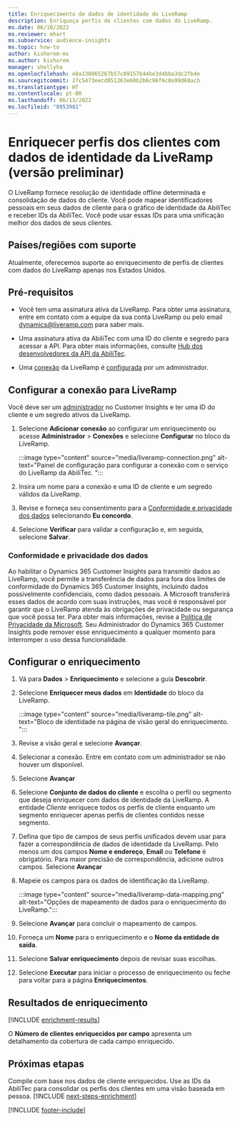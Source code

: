 ```yaml
---
title: Enriquecimento de dados de identidade do LiveRamp
description: Enriqueça perfis de clientes com dados do LiveRamp.
ms.date: 06/10/2022
ms.reviewer: mhart
ms.subservice: audience-insights
ms.topic: how-to
author: kishorem-ms
ms.author: kishorem
manager: shellyha
ms.openlocfilehash: e8a130865267b57c89157b44be3d4bba3dc2fb4e
ms.sourcegitcommit: 27c5473eecd851263e60b2b6c96f6c0a99d68acb
ms.translationtype: HT
ms.contentlocale: pt-BR
ms.lasthandoff: 06/13/2022
ms.locfileid: "8953981"
---
```

# <a name="enrich-customer-profiles-with-identity-data-from-liveramp-preview"></a>Enriquecer perfis dos clientes com dados de identidade da LiveRamp (versão preliminar)

O LiveRamp fornece resolução de identidade offline determinada e consolidação de dados do cliente. Você pode mapear identificadores pessoais em seus dados de cliente para o gráfico de identidade da AbiliTec e receber IDs da AbiliTec. Você pode usar essas IDs para uma unificação melhor dos dados de seus clientes.

## <a name="supported-countriesregions"></a>Países/regiões com suporte

Atualmente, oferecemos suporte ao enriquecimento de perfis de clientes com dados do LiveRamp apenas nos Estados Unidos.

## <a name="prerequisites"></a>Pré-requisitos

- Você tem uma assinatura ativa da LiveRamp. Para obter uma assinatura, entre em contato com a equipe da sua conta LiveRamp ou pelo email [dynamics@liveramp.com](mailto:dynamics@liveramp.com) para saber mais.

- Uma assinatura ativa da AbiliTec com uma ID do cliente e segredo para acessar a API. Para obter mais informações, consulte [Hub dos desenvolvedores da API da AbiliTec](https://developers.liveramp.com/abilitec-api/).

- Uma [conexão](connections.md) da LiveRamp é [configurada](#configure-the-connection-for-liveramp) por um administrador.

## <a name="configure-the-connection-for-liveramp"></a>Configurar a conexão para LiveRamp

Você deve ser um [administrador](permissions.md#admin) no Customer Insights e ter uma ID do cliente e um segredo ativos da LiveRamp.

1. Selecione **Adicionar conexão** ao configurar um enriquecimento ou acesse **Administrador** > **Conexões** e selecione **Configurar** no bloco da LiveRamp.

   :::image type="content" source="media/liveramp-connection.png" alt-text="Painel de configuração para configurar a conexão com o serviço do LiveRamp da AbiliTec. ":::

1. Insira um nome para a conexão e uma ID de cliente e um segredo válidos da LiveRamp.

1. Revise e forneça seu consentimento para a [Conformidade e privacidade dos dados](#data-privacy-and-compliance) selecionando **Eu concordo**.

1. Selecione **Verificar** para validar a configuração e, em seguida, selecione **Salvar**.

### <a name="data-privacy-and-compliance"></a>Conformidade e privacidade dos dados

Ao habilitar o Dynamics 365 Customer Insights para transmitir dados ao LiveRamp, você permite a transferência de dados para fora dos limites de conformidade do Dynamics 365 Customer Insights, incluindo dados possivelmente confidenciais, como dados pessoais. A Microsoft transferirá esses dados de acordo com suas instruções, mas você é responsável por garantir que o LiveRamp atenda às obrigações de privacidade ou segurança que você possa ter. Para obter mais informações, revise a [Política de Privacidade da Microsoft](https://go.microsoft.com/fwlink/?linkid=396732). Seu Administrador do Dynamics 365 Customer Insights pode remover esse enriquecimento a qualquer momento para interromper o uso dessa funcionalidade.

## <a name="configure-the-enrichment"></a>Configurar o enriquecimento

1. Vá para **Dados** > **Enriquecimento** e selecione a guia **Descobrir**.

1. Selecione **Enriquecer meus dados** em **Identidade** do bloco da LiveRamp.

   :::image type="content" source="media/liveramp-tile.png" alt-text="Bloco de identidade na página de visão geral do enriquecimento. ":::

1. Revise a visão geral e selecione **Avançar**.

1. Selecionar a conexão. Entre em contato com um administrador se não houver um disponível.

1. Selecione **Avançar**

1. Selecione **Conjunto de dados do cliente** e escolha o perfil ou segmento que deseja enriquecer com dados de identidade da LiveRamp. A entidade *Cliente* enriquece todos os perfis de cliente enquanto um segmento enriquecer apenas perfis de clientes contidos nesse segmento.

1. Defina que tipo de campos de seus perfis unificados devem usar para fazer a correspondência de dados de identidade da LiveRamp. Pelo menos um dos campos **Nome e endereço**, **Email** ou **Telefone** é obrigatório. Para maior precisão de correspondência, adicione outros campos. Selecione **Avançar**

1. Mapeie os campos para os dados de identificação da LiveRamp.

   :::image type="content" source="media/liveramp-data-mapping.png" alt-text="Opções de mapeamento de dados para o enriquecimento do LiveRamp.":::

1. Selecione **Avançar** para concluir o mapeamento de campos.

1. Forneça um **Nome** para o enriquecimento e o **Nome da entidade de saída**.

1. Selecione **Salvar enriquecimento** depois de revisar suas escolhas.

1. Selecione **Executar** para iniciar o processo de enriquecimento ou feche para voltar para a página **Enriquecimentos**.

## <a name="enrichment-results"></a>Resultados de enriquecimento

[!INCLUDE [enrichment-results](includes/enrichment-results.md)]

O **Número de clientes enriquecidos por campo** apresenta um detalhamento da cobertura de cada campo enriquecido.

## <a name="next-steps"></a>Próximas etapas

Compile com base nos dados de cliente enriquecidos. Use as IDs da AbiliTec para consolidar os perfis dos clientes em uma visão baseada em pessoa.
[!INCLUDE [next-steps-enrichment](includes/next-steps-enrichment.md)]

[!INCLUDE [footer-include](includes/footer-banner.md)]
